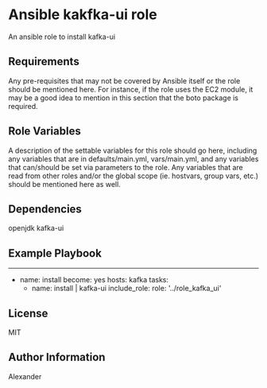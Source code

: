 Ansible kakfka-ui role
=========
An ansible role to install kafka-ui

Requirements
------------

Any pre-requisites that may not be covered by Ansible itself or the role should be mentioned here. For instance, if the role uses the EC2 module, it may be a good idea to mention in this section that the boto package is required.

Role Variables
--------------

A description of the settable variables for this role should go here, including any variables that are in defaults/main.yml, vars/main.yml, and any variables that can/should be set via parameters to the role. Any variables that are read from other roles and/or the global scope (ie. hostvars, group vars, etc.) should be mentioned here as well.

Dependencies
------------
openjdk
kafka-ui

Example Playbook
----------------

---
- name: install
  become: yes
  hosts: kafka
  tasks:
    - name: install | kafka-ui
      include_role:
        role: '../role_kafka_ui'

License
-------
MIT

Author Information
------------------
Alexander
